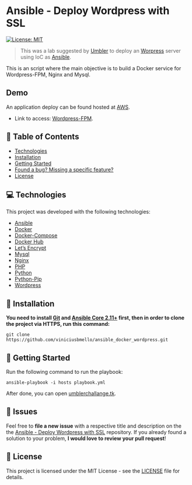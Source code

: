 # Ansible - Deploy Wordpress with SSL

[![License: MIT](https://img.shields.io/badge/License-MIT-brightgreen.svg)](https://opensource.org/licenses/MIT)

> This was a lab suggested by [Umbler](https://umbler.com/) to deploy an [Worpress](https://wordpress.org/) server using IoC as [Ansible](https://www.ansible.com/).

This is an script where the main objective is to build a Docker service for Wordpress-FPM, Nginx and Mysql.

## Demo

An application deploy can be found hosted at [AWS](https://aws.amazon.com/). 
* Link to access: [Wordpress-FPM](https://umblerchallange.tk/).

## :pushpin: Table of Contents

* [Technologies](#-technologies)
* [Installation](#construction_worker-installation)
* [Getting Started](#runner-getting-started)
* [Found a bug? Missing a specific feature?](#bug-issues)
* [License](#closed_book-license)

## 💻 Technologies

This project was developed with the following technologies:

- [Ansible](https://www.ansible.com/)
- [Docker](https://www.docker.com/)
- [Docker-Compose](https://docs.docker.com/compose/)
- [Docker Hub](https://hub.docker.com/)
- [Let’s Encrypt](https://letsencrypt.org/)
- [Mysql](https://www.mysql.com/)
- [Nginx](https://www.nginx.com/)
- [PHP](https://www.php.net/)
- [Python](https://www.python.org/)
- [Python-Pip](https://pypi.org/project/pip/)
- [Wordpress](https://wordpress.org/)

## :construction_worker: Installation

**You need to install [Git](https://git-scm.com/) and [Ansible Core 2.11+](https://www.ansible.com/) first, then in order to clone the project via HTTPS, run this command:**

```
git clone https://github.com/viniciusbmello/ansible_docker_wordpress.git
```

## :runner: Getting Started

Run the following command to run the playbook:

```
ansible-playbook -i hosts playbook.yml
```

After done, you can open [umblerchallange.tk](https://umblerchallange.tk/).

## :bug: Issues

Feel free to **file a new issue** with a respective title and description on the the [Ansible - Deploy Wordpress with SSL](https://github.com/viniciusbmello/ansible_docker_wordpress/issues) repository. If you already found a solution to your problem, **I would love to review your pull request**!

## :closed_book: License

This project is licensed under the MIT License - see the [LICENSE](LICENSE) file for details.
